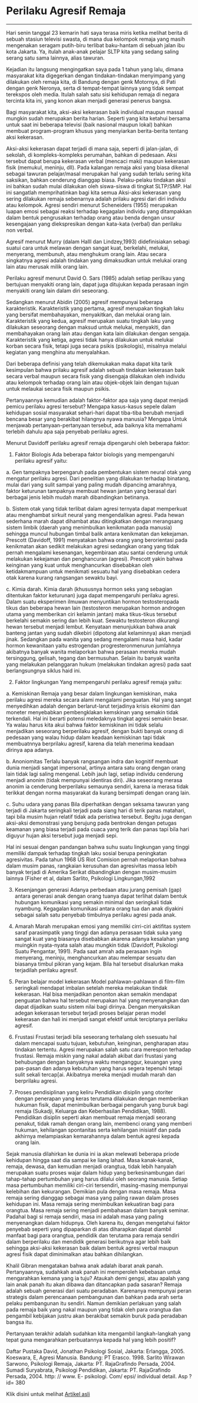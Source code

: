 # Perilaku Agresif Remaja

---

Hari senin tanggal 23 kemarin hati saya terasa miris ketika melihat berita di sebuah stasiun televisi swasta, di mana dua kelompok remaja yang masih mengenakan seragam putih-biru terlibat baku-hantam di sebuah jalan ibu kota Jakarta. Ya, itulah anak-anak pelajar SLTP kita yang sedang saling serang satu sama lainnya, alias tawuran.

Kejadian itu langsung mengingatkan saya pada 1 tahun yang lalu, dimana masyarakat kita digegerkan dengan tindakan-tindakan menyimpang yang dilakukan oleh remaja kita, di Bandung dengan genk Motornya, di Pati dengan genk Neronya, serta di tempat-tempat lainnya yang tidak sempat terekspos oleh media. Itulah salah satu sisi kehidupan remaja di negara tercinta kita ini, yang konon akan menjadi generasi penerus bangsa.

Bagi masyarakat kita, aksi-aksi kekerasan baik individual maupun massal mungkin sudah merupakan berita harian. Seperti yang kita ketahui bersama untuk saat ini beberapa televisi (baik nasional maupun lokal) bahkan membuat program-program khusus yang menyiarkan berita-berita tentang aksi kekerasan.

Aksi-aksi kekerasan dapat terjadi di mana saja, seperti di jalan-jalan, di sekolah, di kompleks-kompleks perumahan, bahkan di pedesaan. Aksi tersebut dapat berupa kekerasan verbal (mencaci maki) maupun kekerasan fisik (memukul, meninju, dll). Pada kalangan remaja aksi yang biasa dikenal sebagai tawuran pelajar/masal merupakan hal yang sudah terlalu sering kita saksikan, bahkan cenderung dianggap biasa. Pelaku-pelaku tindakan aksi ini bahkan sudah mulai dilakukan oleh siswa-siswa di tingkat SLTP/SMP. Hal ini sangatlah memprihatinkan bagi kita semua
Aksi-aksi kekerasan yang sering dilakukan remaja sebenarnya adalah prilaku agresi dari diri individu atau kelompok. Agresi sendiri menurut Scheneiders (1955) merupakan luapan emosi sebagai reaksi terhadap kegagalan individu yang ditampakkan dalam bentuk pengrusakan terhadap orang atau benda dengan unsur kesengajaan yang diekspresikan dengan kata-kata (verbal) dan perilaku non verbal.

Agresif menurut Murry (dalam Halll dan Lindzey,1993) didefinisiakan sebagi suatui cara untuk melawan dengan sangat kuat, berkelahi, melukai, menyerang, membunuh, atau menghukum orang lain. Atau secara singkatnya agresi adalah tindakan yang dimaksudkan untuk melukai orang lain atau merusak milik orang lain.

Perilaku agresif menurut David O. Sars (1985) adalah setiap perilkau yang bertujuan menyakiti orang lain, dapat juga ditujukan kepada perasaan ingin menyakiti orang lain dalam diri seseorang.

Sedangkan menurut Abidin (2005) agresif mempunyai beberapa karakteristik. Karakteristik yang pertama, agresif merupakan tingkah laku yang bersifat membahayakan, menyakitkan, dan melukai orang lain. Karakteristik yang kedua, agresif merupakan suatu tingkah laku yang dilakukan seseorang dengan maksud untuk melukai, menyakiti, dan membahayakan orang lain atau dengan kata lain dilakukan dengan sengaja. Karakteristik yang ketiga, agresi tidak hanya dilakukan untuk melukai korban secara fisik, tetapi juga secara psikis (psikologis), misalnya melalui kegiatan yang menghina atu menyalahkan.

Dari beberapa definisi yang telah dikemukakan maka dapat kita tarik kesimpulan bahwa prilaku agresif adalah sebuah tindakan kekerasan baik secara verbal maupun secara fisik yang disengaja dilakukan oleh individu atau kelompok terhadap orang lain atau objek-objek lain dengan tujuan untuk melaukai secara fisik maupun psikis.

Pertanyaannya kemudian adalah faktor-faktor apa saja yang dapat menjadi pemicu perilaku agresi tersebut? Mengapa kasus-kasus sepele dalam kehidupan sosial masyarakat sehari-hari dapat tiba-tiba berubah menjadi bencana besar yang berakibat hilangnya nyawa manusia? Mengapa Untuk menjawab pertanyaan-pertanyaan tersebut, ada baiknya kita memahami terlebih dahulu apa saja penyebab perilaku agresi.

Menurut Davidoff perilaku agresif remaja dipengaruhi oleh beberapa faktor:

1. Faktor Biologis
Ada beberapa faktor biologis yang mempengaruhi perilaku agresif yaitu:

a. Gen tampaknya berpengaruh pada pembentukan sistem neural otak yang mengatur perilaku agresi. Dari penelitian yang dilakukan terhadap binatang, mulai dari yang sulit sampai yang paling mudah dipancing amarahnya, faktor keturunan tampaknya membuat hewan jantan yang berasal dari berbagai jenis lebih mudah marah dibandingkan betinanya.

b. Sistem otak yang tidak terlibat dalam agresi ternyata dapat memperkuat atau menghambat sirkuit neural yang mengendalikan agresi. Pada hewan sederhana marah dapat dihambat atau ditingkatkan dengan merangsang sistem limbik (daerah yang menimbulkan kenikmatan pada manusia) sehingga muncul hubungan timbal balik antara kenikmatan dan kekejaman. Prescott (Davidoff, 1991) menyatakan bahwa orang yang berorientasi pada kenikmatan akan sedikit melakukan agresi sedangkan orang yang tidak pernah mengalami kesenangan, kegembiraan atau santai cenderung untuk melakukan kekejaman dan penghancuran (agresi). Prescott yakin bahwa keinginan yang kuat untuk menghancurkan disebabkan oleh ketidakmampuan untuk menikmati sesuatu hal yang disebabkan cedera otak karena kurang rangsangan sewaktu bayi.

c. Kimia darah. Kimia darah (khususnya hormon seks yang sebagian ditentukan faktor keturunan) juga dapat mempengaruhi perilaku agresi. Dalam suatu eksperimen ilmuwan menyuntikan hormon testosteropada tikus dan beberapa hewan lain (testosteron merupakan hormon androgen utama yang memberikan ciri kelamin jantan) maka tikus-tikus tersebut berkelahi semakin sering dan lebih kuat. Sewaktu testosteron dikurangi hewan tersebut menjadi lembut. Kenyataan menunjukkan bahwa anak banteng jantan yang sudah dikebiri (dipotong alat kelaminnya) akan menjadi jinak. Sedangkan pada wanita yang sedang mengalami masa haid, kadar hormon kewanitaan yaitu estrogendan progresteronmenurun jumlahnya akibatnya banyak wanita melaporkan bahwa perasaan mereka mudah tersinggung, gelisah, tegang dan bermusuhan. Selain itu banyak wanita yang melakukan pelanggaran hukum (melakukan tindakan agresi) pada saat berlangsungnya siklus haid ini.

2. Faktor lingkungan
Yang mempengaruhi perilaku agresif remaja yaitu:

a. Kemiskinan
Remaja yang besar dalam lingkungan kemiskinan, maka perilaku agresi mereka secara alami mengalami penguatan. Hal yang sangat menyedihkan adalah dengan berlarut-larut terjadinya krisis ekonimi dan moneter menyebabkan pembengklakan kemskinan yang semakin tidak terkendali. Hal ini berarti potensi meledaknya tingkat agresi semakin besar. Ya walau harus kita akui bahwa faktor kemiskinan ini tidak selalu menjadikan seseorang berperilaku agresif, dengan bukti banyak orang di pedesaan yang walau hidup dalam keadaan kemiskinan tapi tidak membuatnnya berprilaku agresif, karena dia telah menerima keadaan dirinya apa adanya.

b. Anoniomitas
Terlalu banyak rangsangan indra dan kognitif membuat dunia menjadi sangat impersonal, artinya antara satu orang dengan orang lain tidak lagi saling mengenal. Lebih jauh lagi, setiap individu cenderung menjadi anonim (tidak mempunyai identiras diri). Jika seseorang merasa anonim ia cenderung berperilaku semaunya sendiri, karena ia merasa tidak terikkat dengan norma masyarakat da kurang bersimpati dengan orang lain.

c. Suhu udara yang panas
Bila diperhatikan dengan seksama tawuran yang terjadi di Jakarta seringkali terjadi pada siang hari di terik panas matahari, tapi bila musim hujan relatif tidak ada peristiwa tersebut. Begitu juga dengan aksi-aksi demonstrasi yang berujung pada bentrokan dengan petugas keamanan yang biasa terjadi pada cuaca yang terik dan panas tapi bila hari diguyur hujan aksi tersebut juga menjadi sepi.

Hal ini sesuai dengan pandangan bahwa suhu suatu lingkungan yang tinggi memiliki dampak terhadap tingkah laku sosial berupa peningkatan agresivitas. Pada tahun 1968 US Riot Comision pernah melaporkan bahwa dalam musim panas, rangkaian kerusuhan dan agresivitas massa lebih banyak terjadi di Amerika Serikat dibandingkan dengan musim-musim lainnya (Fisher et al, dalam Sarlito, Psikologi Lingkungan,1992

3. Kesenjangan generasi
Adanya perbedaan atau jurang pemisah (gap) antara generasi anak dengan orang tuanya dapat terlihat dalam bentuk hubungan komunikasi yang semakin minimal dan seringkali tidak nyambung. Kegagalan komunikasi antara orang tua dan anak diyakini sebagai salah satu penyebab timbulnya perilaku agresi pada anak.


4. Amarah
Marah merupakan emosi yang memiliki cirri-ciri aktifitas system saraf parasimpatik yang tinggi dan adanya perasaan tidak suka yang sangat kuat yang biasanya disebabkan akarena adanya kesalahan yang muingkin nyata-nyata salah atau mungkin tidak (Davidoff, Psikologi Suatu Pengantar, 1991). Pada saat amrah ada perasaan ingin menyerang, meninju, menghancurkan atau melempar sesuatu dan biasanya timbul pikiran yang kejam. Bila hal tersebut disalurkan maka terjadilah perilaku agresif.

5. Peran belajar model kekerasan
Model pahlawan-pahlawan di film-film seringkali mendapat imbalan setelah mereka melakukan tindak kekerasan. Hal bisa menjadikan penonton akan semakin mendapat penguatan bahwa hal tersebut merupakan hal yang menyenangkan dan dapat dijadikan suatu sistem nilai bagi dirinya. Dengan menyaksikan adegan kekerasan tersebut terjadi proses belajar peran model kekerasan dan hali ini menjadi sangat efektif untuk terciptanya perilaku agresif.

6. Frustasi
Frustasi terjadi bila seseorang terhalang oleh ssesuatu hal dalam mencapai suatu tujuan, kebutuhan, keinginan, pengharapan atau tindakan tertentu. Agresi merupakan salah satu cara merespon terhadap frustasi. Remaja miskin yang nakal adalah akibat dari frustasi yang behubungan dengan banyaknya waktu menganggur, keuangan yang pas-pasan dan adanya kebutuhan yang harus segera tepenuhi tetapi sulit sekali tercap[ai. Akibatnya mereka menjadi mudah marah dan berprilaku agresi.

7. Proses pendisiplinan yang keliru
Pendidikan disiplin yang otoriter dengan penerapan yang keras terutama dilakukan dengan memberikan hukuman fisik, dapat menimbulkan berbagai pengaruh yang buruk bagi remaja (Sukadji, Keluarga dan Keberhasilan Pendidikan, 1988). Pendidikan disiplin seperti akan membuat remaja menjadi seorang penakut, tidak ramah dengan orang lain, membenci orang yang memberi hukuman, kehilangan spontanitas serta kehilangan inisiatif dan pada akhirnya melampiaskan kemarahannya dalam bentuk agresi kepada orang lain.

Sejak manusia dilahirkan ke dunia ini ia akan melewati beberapa priode kehidupan hingga saat dia sampai ke liang lahad. Masa kanak-kanak, remaja, dewasa, dan kemudian menjadi orangtua, tidak lebih hanyalah merupakan suatu proses wajar dalam hidup yang berkesinambungan dari tahap-tahap pertumbuhan yang harus dilalui oleh seorang manusia. Setiap masa pertumbuhan memiliki ciri-ciri tersendiri, masing-masing mempunyai kelebihan dan kekurangan. Demikian pula dengan masa remaja. Masa remaja sering dianggap sebagai masa yang paling rawan dalam proses kehidupan ini. Masa remaja sering menimbulkan kekuatiran bagi para orangtua. Masa remaja sering menjadi pembahasan dalam banyak seminar. Padahal bagi si remaja sendiri, masa ini adalah masa yang paling menyenangkan dalam hidupnya. Oleh karena itu, dengan mengetahui faktor penyebab seperti yang dipaparkan di atas diharapkan dapat diambil manfaat bagi para orangtua, pendidik dan terutama para remaja sendiri dalam berperilaku dan mendidik generasi berikutnya agar lebih baik sehingga aksi-aksi kekerasan baik dalam bentuk agresi verbal maupun agresi fisik dapat diminimalkan atau bahkan dihilangkan.

Khalil Gibran mengatakan bahwa anak adalah ibarat anak panah. Pertanyaannya, sudahkah anak panah ini memperoleh kebebasan untuk mengarahkan kemana yang ia tuju? Ataukah demi gengsi, atau apalah yang lain anak panah itu akan dibawa dan ditancapkan pada sasaran? Remaja adalah sebuah generasi dari suatu peradaban. Karenanya mempunyai peran strategis dalam perencanaan pembangunan dan bahkan pada arah serta pelaku pembangunan itu sendiri. Namun demikian perlakuan yang salah pada remaja baik yang nakal maupun yang tidak oleh para orangtua dan pengambil kebijakan justru akan berakibat semakin buruk pada peradaban bangsa itu.

Pertanyaan terakhir adalah sudahkan kita mengambil langkah-langkah yang tepat guna mengarahkan perbuatannya kepada hal yang lebih positif?

Daftar Pustaka
David, Jonathan Psikologi Sosial, Jakarta: Erlangga, 2005.
Koeswara, E, Agresi Manusia. Bandung: PT Erasco. 1998.
Sarlito Wirawan Sarwono, Psikologi Remaja, Jakarta: PT. RajaGrafindo Persada, 2004.
Sumadi Suryabrata, Psikologi Pendidikan, Jakarta: PT. RajaGrafindo Persada, 2004.
http: // www. E- psikologi. Com/ epsi/ individual detail. Asp ?id= 380

Klik disini untuk melihat [Artikel asli](https://nadhirin.blogspot.com/2009/12/perilaku-agresif-remaja-hari-senin.html)